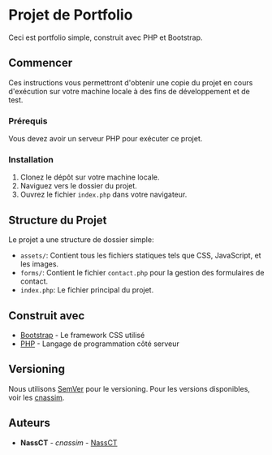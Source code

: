 # Projet de Portfolio

Ceci est portfolio simple, construit avec PHP et Bootstrap.

## Commencer

Ces instructions vous permettront d'obtenir une copie du projet en cours d'exécution sur votre machine locale à des fins de développement et de test.

### Prérequis

Vous devez avoir un serveur PHP pour exécuter ce projet.

### Installation

1. Clonez le dépôt sur votre machine locale.
2. Naviguez vers le dossier du projet.
3. Ouvrez le fichier `index.php` dans votre navigateur.

## Structure du Projet

Le projet a une structure de dossier simple:

- `assets/`: Contient tous les fichiers statiques tels que CSS, JavaScript, et les images.
- `forms/`: Contient le fichier `contact.php` pour la gestion des formulaires de contact.
- `index.php`: Le fichier principal du projet.

## Construit avec

* [Bootstrap](https://getbootstrap.com/) - Le framework CSS utilisé
* [PHP](https://www.php.net/) - Langage de programmation côté serveur


## Versioning

Nous utilisons [SemVer](http://semver.org/) pour le versioning. Pour les versions disponibles, voir les [cnassim](https://github.com/cnassim/project/tags).

## Auteurs

* **NassCT** - *cnassim* - [NassCT](https://github.com/NassCT)
